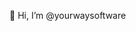 👋 Hi, I’m @yourwaysoftware


<!---
yourwaysoftware/yourwaysoftware is a ✨ special ✨ repository because its `README.md` (this file) appears on your GitHub profile.
You can click the Preview link to take a look at your changes.
--->
